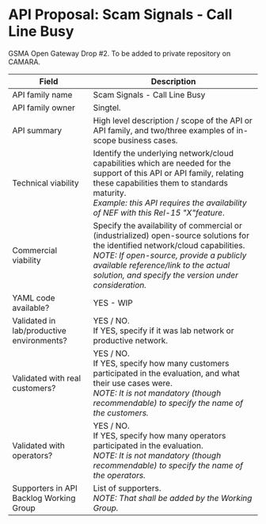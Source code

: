 # API Proposal: Scam Signals - Call Line Busy 
GSMA Open Gateway Drop #2. To be added to private repository on CAMARA.


| **Field** | Description | 
| ---- | ----- |
| API family name | Scam Signals - Call Line Busy |
| API family owner | Singtel. |
| API summary | High level description / scope of the API or API family, and two/three examples of in-scope business cases. |
| Technical viability | Identify the underlying network/cloud capabilities which are needed for the support of this API or API family, relating these capabilities them to standards maturity. <br><em>Example: this API requires the availability of NEF with this Rel-15 "X"feature</em>. 
| Commercial viability | Specify the availability of commercial or (industrialized) open-source solutions for the identified network/cloud capabilities. <br><em> NOTE: If open-source, provide a publicly available reference/link to the actual solution, and specify the version under consideration.</em>|
| YAML code available? | YES - WIP |
| Validated in lab/productive environments? | YES / NO. <br>If YES, specify if it was lab network or productive network. |
| Validated with real customers? | YES / NO. <br>If YES, specify how many customers participated in the evaluation, and what their use cases were. <br><em>NOTE: It is not mandatory (though recommendable) to specify the name of the customers. </em> |
| Validated with operators? | YES / NO. <br> If YES, specify how many operators participated in the evaluation. <br><em>NOTE: It is not mandatory (though recommendable) to specify the name of the operators. </em> |
| Supporters in API Backlog Working Group | List of supporters. <br><em> NOTE: That shall be added by the Working Group. </em> |
